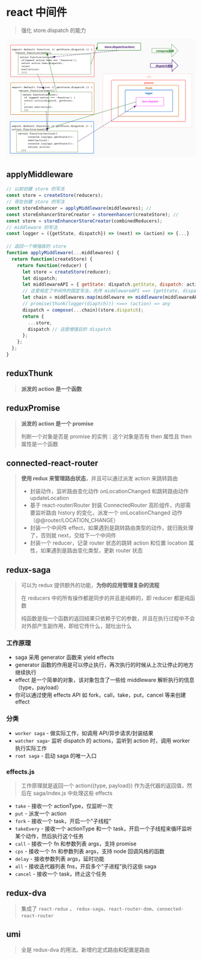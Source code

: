 # react 中间件

> 强化 store.dispatch 的能力

![](./redux级联中间件.jpg)

## applyMiddleware

```js
// 以前创建 store 的写法
const store = createStore(reducers);
// 现在创建 store 的写法
const storeEnhancer = applyMiddleware(middlewares); // 
const storeEnhancerStoreCreator = storeenhancer(createStore); // 
const store = storeEnhancerStoreCreator(combinedReducers);
// middleware 的写法
const logger = ({getState, dispatch}) => (next) => (action) => {...}

// 返回一个增强版的 store
function applyMiddleware(...middlewares) {
  return function(createStore) {
    return function(reducer) {
      let store = createStore(reducer);
      let dispatch;
      let middlewareAPI = { getState: dispatch.getState, dispatch: action => dispatch(action) };
      // 这里规定了中间件的固定写法，先传 middlewareAPI ==> {getState, dispatch}，再传递 store.dispatch ==> next
      let chain = middlewares.map(middleware => middleware(middlewareAPI)); 
      // promise(thunk(logger(diaptch))) <==> (action) => any
      dispatch = compose(...chain)(store.dispatch);
      return {
        ...store,
        dispatch // 这是增强后的 dispatch
      };
    };
  };
}
```

## reduxThunk

> **派发的 action 是一个函数**

## reduxPromise

> **派发的 action 是一个 promise**
>
> 判断一个对象是否是 promise 的实例：这个对象是否有 then 属性且 then 属性是一个函数

## connected-react-router

> **使用 redux 来管理路由状态**，并且可以通过派发 action 来跳转路由
>
> - 封装动作，监听路由变化动作 onLocationChanged 和跳转路由动作 updateLocation
> - 基于 react-router/Router 封装 ConnectedRouter 高阶组件，内部需要监听路由 history 的变化，派发一个 onLocationChanged 动作（@@router/LOCATION_CHANGE）
> - 封装一个中间件 effect，如果遇到是跳转路由类型的动作，就归我处理了，否则就 next，交给下一个中间件
> - 封装一个 reducer，记录 router 状态的跳转 action 和位置 location 属性，如果遇到是路由变化类型，更新 router 状态

## redux-saga

> 可以为 redux 提供额外的功能，**为你的应用管理复杂的流程**
>
> 在 reducers 中的所有操作都是同步的并且是纯粹的，即 reducer 都是纯函数
>
> 纯函数是指一个函数的返回结果只依赖于它的参数，并且在执行过程中不会对外部产生副作用，即给它传什么，就吐出什么

### 工作原理

- saga 采用 generator 函数来 yield effects
- generator 函数的作用是可以停止执行，再次执行的时候从上次让停止的地方继续执行
- effect 是一个简单的对象，该对象包含了一些给 middleware 解析执行的信息（type，payload）
- 你可以通过使用 effects API 如 fork，call，take，put，cancel 等来创建 effect

### 分类

- `worker saga` - 做实际工作，如调用 API/异步请求/封装结果
- `watcher saga`- 监听 dispatch 的 actions，监听到 action 时，调用 worker 执行实际工作
- `root saga` - 启动 saga 的唯一入口

### effects.js

> 工作原理就是返回一个 action({type, payload}) 作为迭代器的返回值，然后在 saga/index.js 中处理这些 effects

- `take` - 接收一个 actionType，仅监听一次
- `put` - 派发一个 action
- `fork` - 接收一个 task，开启一个"子线程"
- `takeEvery` - 接收一个 actionType 和一个 task，开启一个子线程来循环监听某个动作，然后执行这个任务
- `call` - 接收一个 fn 和参数列表 args，支持 promise
- `cps` - 接收一个 fn 和参数列表 args，支持 node 回调风格的函数
- `delay` - 接收参数列表 args，延时功能
- `all` - 接收迭代器列表 fns，开启多个"子进程"执行这些 saga
- `cancel` - 接收一个 task，终止这个任务

## redux-dva

> 集成了 `react-redux` 、 `redux-saga`、`react-router-dom`、`connected-react-router`

## umi

> 全是 redux-dva 的用法。新增约定式路由和配置是路由
